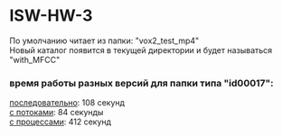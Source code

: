 # ISW-HW-3
По умолчанию читает из папки: "vox2_test_mp4"<br>
Новый каталог появится в текущей директории и будет называться "with_MFCC"
<h3>время работы разных версий для папки типа "id00017":<br></h3>
  <u>последовательно</u>: 108 секунд<br>
  <u>с потоками</u>: 84 секунды<br>
  <u>с процессами</u>: 412 секунд
